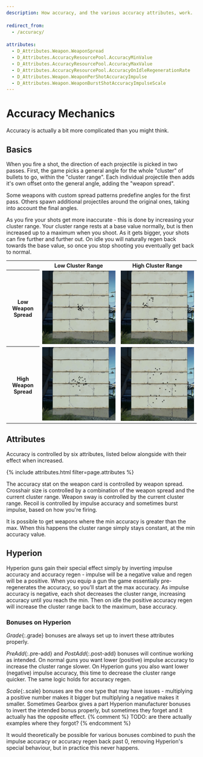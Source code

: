 ```yaml
---
description: How accuracy, and the various accuracy attributes, work.

redirect_from:
  - /accuracy/

attributes:
  - D_Attributes.Weapon.WeaponSpread
  - D_Attributes.AccuracyResourcePool.AccuracyMinValue
  - D_Attributes.AccuracyResourcePool.AccuracyMaxValue
  - D_Attributes.AccuracyResourcePool.AccuracyOnIdleRegenerationRate
  - D_Attributes.Weapon.WeaponPerShotAccuracyImpulse
  - D_Attributes.Weapon.WeaponBurstShotAccuracyImpulseScale
---
```


# Accuracy Mechanics
Accuracy is actually a bit more complicated than you might think.

## Basics
When you fire a shot, the direction of each projectile is picked in two passes.
First, the game picks a general angle for the whole "cluster" of bullets to go, within the "cluster range".
Each individual projectile then adds it's own offset onto the general angle, adding the "weapon spread".

Some weapons with custom spread patterns predefine angles for the first pass.
Others spawn additional projectiles around the original ones, taking into account the final angles.

As you fire your shots get more inaccurate - this is done by increasing your cluster range.
Your cluster range rests at a base value normally, but is then increased up to a maximum when you shoot.
As it gets bigger, your shots can fire further and further out.
On idle you will naturally regen back towards the base value, so once you stop shooting you eventually get back to normal.

<style>
#cluster_spread_table th:first-child {
    max-width: var(--img-size-small);
}
</style>
<table id="cluster_spread_table"><tr>
    <td></td><th>Low Cluster Range</th><th>High Cluster Range</th>
</tr><tr>
    <th>Low Weapon Spread</th>
    <td><img class="massive" src="^images/low_low.png" alt="Low Weapon Spread, Low Cluster Range"></td>
    <td><img class="massive" src="^images/low_high.png" alt="Low Weapon Spread, High Cluster Range"></td>
</tr><tr>
    <th>High Weapon Spread</th>
    <td><img class="massive" src="^images/high_low.png" alt="High Weapon Spread, Low Cluster Range"></td>
    <td><img class="massive" src="^images/high_high.png" alt="High Weapon Spread, High Cluster Range"></td>
</tr></table>

## Attributes
Accuracy is controlled by six attributes, listed below alongside with their effect when increased.

{% include attributes.html filter=page.attributes %}

The accuracy stat on the weapon card is controlled by weapon spread.
Crosshair size is controlled by a combination of the weapon spread and the current cluster range.
Weapon sway is controlled by the current cluster range.
Recoil is controlled by impulse accuracy and sometimes burst impulse, based on how you're firing.

It is possible to get weapons where the min accuracy is greater than the max.
When this happens the cluster range simply stays constant, at the min accuracy value.

## Hyperion
Hyperion guns gain their special effect simply by inverting impulse accuracy and accuracy regen - impulse will be a negative value and regen will be a positive.
When you equip a gun the game essentially pre-regenerates the accuracy, so you'll start at the max accuracy.
As impulse accuracy is negative, each shot decreases the cluster range, increasing accuracy until you reach the min.
Then on idle the positive accuracy regen will increase the cluster range back to the maximum, base accuracy.

### Bonuses on Hyperion
*Grade*{:.grade} bonuses are always set up to invert these attributes properly.

*PreAdd*{:.pre-add} and *PostAdd*{:.post-add} bonuses will continue working as intended.
On normal guns you want lower (positive) impulse accuracy to increase the cluster range slower.
On Hyperion guns you also want lower (negative) impulse accuracy, this time to decrease the cluster range quicker.
The same logic holds for accuracy regen.

*Scale*{:.scale} bonuses are the one type that may have issues - multiplying a positive number makes it bigger but multiplying a negative makes it smaller.
Sometimes Gearbox gives a part Hyperion manufacturer bonuses to invert the intended bonus properly, but sometimes they forget and it actually has the opposite effect.
{% comment %} TODO: are there actually examples where they forgot? {% endcomment %}

It would theoretically be possible for various bonuses combined to push the impulse accuracy or accuracy regen back past 0, removing Hyperion's special behaviour, but in practice this never happens.
